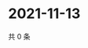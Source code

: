 # 2021-11-13

共 0 条

<!-- BEGIN WEIBO -->
<!-- 最后更新时间 Sat Nov 13 2021 07:11:32 GMT+0800 (China Standard Time) -->

<!-- END WEIBO -->
